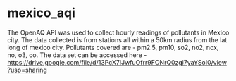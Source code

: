 # mexico_aqi

The OpenAQ API was used to collect hourly readings of pollutants in Mexico city. 
The data collected is from stations all within a 50km radius from the lat long of mexico city. 
Pollutants covered are - pm2.5, pm10, so2, no2, nox, no, o3, co.
The data set can be accessed here - https://drive.google.com/file/d/13PcX7lJwfuOfrr9FONrQ0zgi7yaYSoI0/view?usp=sharing
